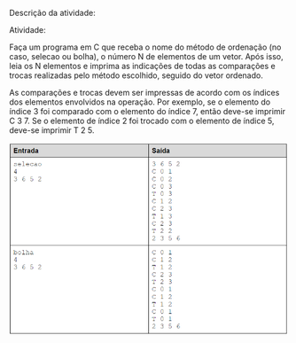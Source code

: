 Descrição da atividade: 

Atividade:

Faça um programa em C que receba o nome do método de ordenação (no caso, selecao ou bolha), o número N de elementos de um vetor. Após isso, leia os N elementos e imprima as indicações de todas as comparações e trocas realizadas pelo método escolhido, seguido do vetor ordenado.

As comparações e trocas devem ser impressas de acordo com os índices dos elementos envolvidos na operação. Por exemplo, se o elemento do índice 3 foi comparado com o elemento do índice 7, então deve-se imprimir C 3 7. Se o elemento de índice 2 foi trocado com o elemento de índice 5, deve-se imprimir T 2 5.

![Exemplo de entrada e saída](./imagem.png)

